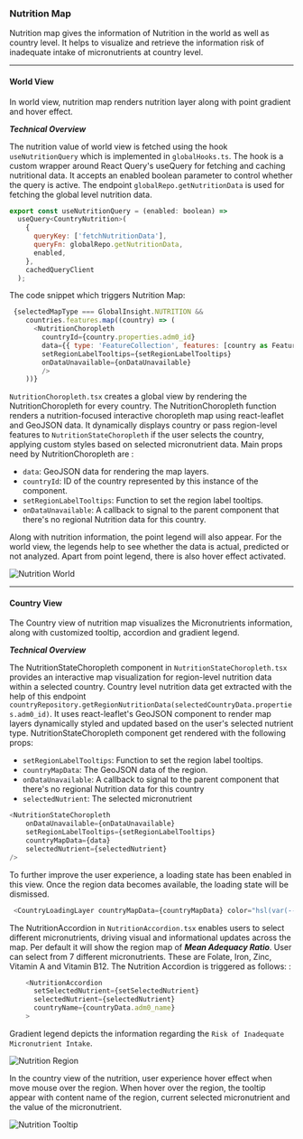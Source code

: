 ### Nutrition Map

Nutrition map gives the information of Nutrition in the world as well as country level. It helps to visualize and retrieve the information risk of inadequate intake of micronutrients at country level.

---

#### World View 

In world view, nutrition map renders nutrition layer along with point gradient and hover effect. 

***Technical Overview***

The nutrition value of world view is fetched using the hook ```useNutritionQuery``` which is implemented in ```globalHooks.ts```. The hook is a custom wrapper around React Query's useQuery for fetching and caching nutritional data. It accepts an enabled boolean parameter to control whether the query is active. The endpoint ```globalRepo.getNutritionData``` is used for fetching the global level nutrition data.

```js 
export const useNutritionQuery = (enabled: boolean) =>
  useQuery<CountryNutrition>(
    {
      queryKey: ['fetchNutritionData'],
      queryFn: globalRepo.getNutritionData,
      enabled,
    },
    cachedQueryClient
  );
``` 
The code snippet which triggers Nutrition Map:

```js
 {selectedMapType === GlobalInsight.NUTRITION &&
    countries.features.map((country) => (
      <NutritionChoropleth
        countryId={country.properties.adm0_id}
        data={{ type: 'FeatureCollection', features: [country as Feature<Geometry, CountryProps>] }}
        setRegionLabelTooltips={setRegionLabelTooltips}
        onDataUnavailable={onDataUnavailable}
        />
    ))}
```

```NutritionChoropleth.tsx``` creates a global view by rendering the NutritionChoropleth for every country. The NutritionChoropleth function renders a nutrition-focused interactive choropleth map using react-leaflet and GeoJSON data. It dynamically displays country or pass region-level features to ```NutritionStateChoropleth``` if the user selects the country, applying custom styles based on selected micronutrient data. Main props need by NutritionChoropleth are : 

- ```data```:	GeoJSON data for rendering the map layers.
- ```countryId```: ID of the country represented by this instance of the component.
-  ```setRegionLabelTooltips```: Function to set the region label tooltips.
-  ```onDataUnavailable```: A callback to signal to the parent component that there's no regional Nutrition data for this    country. 

 Along with nutrition information, the point legend will also appear. For the world view, the legends help to see whether the data is actual, predicted or not analyzed. Apart from point legend, there is also hover effect activated.

![Nutrition World](/img/nutrition/NutritionWorldView.png)

---

#### Country View

The Country view of nutrition map visualizes the Micronutrients information, along with customized tooltip, accordion and gradient legend.

***Technical Overview***

The NutritionStateChoropleth component in ```NutritionStateChoropleth.tsx``` provides an interactive map visualization for region-level nutrition data within a selected country.  Country level nutrition data get extracted with the help of this endpoint ```countryRepository.getRegionNutritionData(selectedCountryData.properties.adm0_id)```. It uses react-leaflet's GeoJSON component to render map layers dynamically styled and updated based on the user's selected nutrient type.
NutritionStateChoropleth component get rendered with the following props: 

- ```setRegionLabelTooltips```: Function to set the region label tooltips.
- ```countryMapData```: The GeoJSON data of the region.
- ```onDataUnavailable```: A callback to signal to the parent component that there's no regional Nutrition data for this country
- ```selectedNutrient```: The selected micronutrient


``` js
<NutritionStateChoropleth
    onDataUnavailable={onDataUnavailable}
    setRegionLabelTooltips={setRegionLabelTooltips}
    countryMapData={data}
    selectedNutrient={selectedNutrient}
/>
```

To further improve the user experience, a loading state has been enabled in this view. Once the region data becomes available, the loading state will be dismissed. 
``` js
 <CountryLoadingLayer countryMapData={countryMapData} color="hsl(var(--nextui-nutritionAnimation))" />
 ```

The NutritionAccordion in ```NutritionAccordion.tsx``` enables users to select different micronutrients, driving visual and informational updates across the map. Per default it will show the region map of ***Mean Adequacy Ratio***. User can select from 7 different micronutrients. These are Folate, Iron, Zinc, Vitamin A and Vitamin B12. The Nutrition Accordion is triggered as follows: :

```js
    <NutritionAccordion
      setSelectedNutrient={setSelectedNutrient}
      selectedNutrient={selectedNutrient}
      countryName={countryData.adm0_name}
    >
```
Gradient legend depicts the information regarding the ```Risk of Inadequate Micronutrient Intake```. 

![Nutrition Region](/img/nutrition/NutritionRegion.png)

In the country view of the nutrition, user experience hover effect when move mouse over the region. When hover over the region, the tooltip appear with content name of the region, current selected micronutrient and the value of the micronutrient.

![Nutrition Tooltip](/img/nutrition/NutritionTooltip.png)


